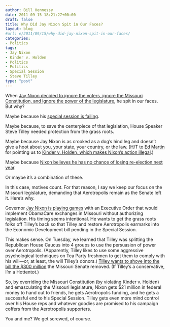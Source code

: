 ```yaml
---
author: Bill Hennessy
date: 2011-09-15 18:21:27+00:00
draft: false
title: Why Did Jay Nixon Spit in Our Faces?
layout: blog
#url: e/2011/09/15/why-did-jay-nixon-spit-in-our-faces/
categories:
- Politics
tags:
- Jay Nixon
- Kinder v. Holden
- Politics
- Politics
- Special Session
- Steve Tilley
type: "post"
---
```


When [Jay Nixon decided to ignore the voters, ignore the Missouri Constitution, and ignore the power of the legislature](https://rebootcongress.blogspot.com/2011/09/gov-jay-nixon-runs-on-obamacare-in-2012.html), he spit in our faces. But why?

Maybe because his [special session is failing](https://www.kansascity.com/2011/09/14/3143184/frustration-mounts-as-missouri.html). 

Maybe because, to save the centerpiece of that legislation, House Speaker Steve Tilley needed protection from the grass roots. 

Maybe because Jay Nixon is as crooked as a dog’s hind leg and doesn’t give a hoot about you, your state, your country, or the law. (H/T to [Ed Martin](https://edmartinforcongress.com/) for pointing us to [Kinder v. Holden, which makes Nixon’s action illegal](https://caselaw.findlaw.com/mo-court-of-appeals/1338439.html).)

Maybe because [Nixon believes he has no chance of losing re-election next year](https://www.publicpolicypolling.com/main/2011/09/nixon-up-big-on-kinder.html). 

Or maybe it’s a combination of these.

In this case, motives count. For that reason, I say we keep our focus on the Missouri legislature, demanding that Aerotropolis remain as the Senate left it. Here’s why. 

Governor [Jay Nixon is playing games](https://caselaw.findlaw.com/mo-court-of-appeals/1338439.html) with an Executive Order that would implement ObamaCare exchanges in Missouri without authorizing legislation. His timing seems intentional. He wants to get the grass roots folks off Tilley’s back so that Tilley and restore Aerotropolis earmarks into the Economic Development bill pending in the Special Session. 

This makes sense. On Tuesday, we learned that Tilley was splitting the Republican House Caucus into 4 groups to use the persuasion of power over Aerotropolis. (Apparently, Tilley likes to use some aggressive psychological techniques on Tea Party freshmen to get them to comply with his will—or, at least, the will Tilley’s donors.) [Tilley wants to shove into the bill the $300 million](https://www.showmedaily.org/2011/09/will-the-missouri-house-ram-300-million-of-aerotropolis-cash-back-into-the-bill.html) the Missouri Senate removed. (If Tilley’s a conservative, I’m a Hottentot.) 

So, by overriding the Missouri Constitution (by violating Kinder v. Holden) and emasculating the Missouri legislature, Nixon gets $21 million in federal money to hand out to friends, he gets Aerotropolis funding, and he gets a successful end to his Special Session. Tilley gets even more mind control over his House reps and whatever goodies are promised to his campaign coffers from the Aerotropolis supporters. 

You and me? We get screwed, of course.
